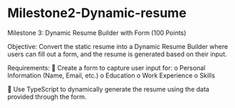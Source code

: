 # Milestone2-Dynamic-resume

Milestone 3: Dynamic Resume Builder with Form (100 Points) 

Objective: 
Convert the static resume into a Dynamic Resume Builder where users can fill out a form, and the 
resume is generated based on their input. 

Requirements: 
 Create a form to capture user input for: 
o Personal Information (Name, Email, etc.) 
o Education 
o Work Experience 
o Skills 

 Use TypeScript to dynamically generate the resume using the data provided through the 
form. 
